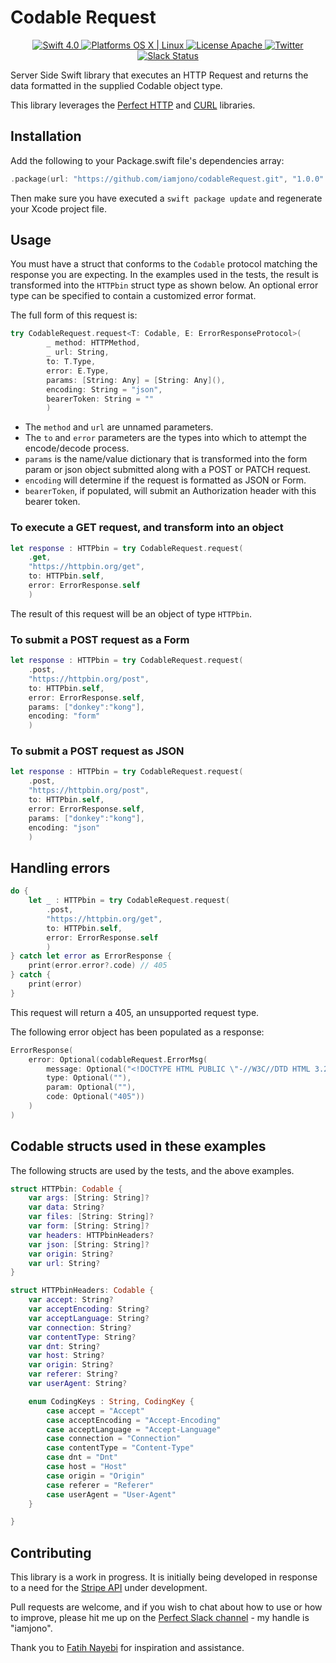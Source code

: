 # Codable Request

<p align="center">
    <a href="https://developer.apple.com/swift/" target="_blank">
        <img src="https://img.shields.io/badge/Swift-4.0-orange.svg?style=flat" alt="Swift 4.0">
    </a>
    <a href="https://developer.apple.com/swift/" target="_blank">
        <img src="https://img.shields.io/badge/Platforms-OS%20X%20%7C%20Linux%20-lightgray.svg?style=flat" alt="Platforms OS X | Linux">
    </a>
    <a href="https://github.com/iamjono/codableRequest/blob/master/LICENSE" target="_blank">
        <img src="https://img.shields.io/badge/License-Apache-lightgrey.svg?style=flat" alt="License Apache">
    </a>
    <a href="http://twitter.com/iamjono" target="_blank">
        <img src="https://img.shields.io/badge/Twitter-@iamjono-blue.svg?style=flat" alt="Twitter">
    </a>
    <a href="http://perfect.ly" target="_blank">
        <img src="http://perfect.ly/badge.svg" alt="Slack Status">
    </a>
</p>

Server Side Swift library that executes an HTTP Request and returns the data formatted in the supplied Codable object type.

This library leverages the [Perfect HTTP](https://github.com/PerfectlySoft/Perfect-HTTP) and [CURL](https://github.com/PerfectlySoft/Perfect-CURL) libraries.

## Installation

Add the following to your Package.swift file's dependencies array:

``` swift
.package(url: "https://github.com/iamjono/codableRequest.git", "1.0.0"..<"2.0.0")
```

Then make sure you have executed a `swift package update` and regenerate your Xcode project file.

## Usage

You must have a struct that conforms to the `Codable` protocol matching the response you are expecting. In the examples used in the tests, the result is transformed into the `HTTPbin` struct type as shown below. An optional error type can be specified to contain a customized error format.

The full form of this request is:

``` swift
try CodableRequest.request<T: Codable, E: ErrorResponseProtocol>(
		_ method: HTTPMethod,
		_ url: String,
		to: T.Type,
		error: E.Type,
		params: [String: Any] = [String: Any](),
		encoding: String = "json",
		bearerToken: String = ""
		)
```

- The `method` and `url` are unnamed parameters. 
- The `to` and `error` parameters are the types into which to attempt the encode/decode process.
- `params` is the name/value dictionary that is transformed into the form param or json object submitted along with a POST or PATCH request.
- `encoding` will determine if the request is formatted as JSON or Form.
- `bearerToken`, if populated, will submit an Authorization header with this bearer token.

### To execute a GET request, and transform into an object

``` swift
let response : HTTPbin = try CodableRequest.request(
	.get, 
	"https://httpbin.org/get", 
	to: HTTPbin.self, 
	error: ErrorResponse.self
	)
```

The result of this request will be an object of type `HTTPbin`.

### To submit a POST request as a Form

``` swift
let response : HTTPbin = try CodableRequest.request(
	.post, 
	"https://httpbin.org/post", 
	to: HTTPbin.self, 
	error: ErrorResponse.self, 
	params: ["donkey":"kong"], 
	encoding: "form"
	)
```

### To submit a POST request as JSON

``` swift
let response : HTTPbin = try CodableRequest.request(
	.post, 
	"https://httpbin.org/post", 
	to: HTTPbin.self, 
	error: ErrorResponse.self, 
	params: ["donkey":"kong"], 
	encoding: "json"
	)
```

## Handling errors

``` swift
do {
	let _ : HTTPbin = try CodableRequest.request(
		.post, 
		"https://httpbin.org/get", 
		to: HTTPbin.self, 
		error: ErrorResponse.self
		)
} catch let error as ErrorResponse {
	print(error.error?.code) // 405
} catch {
	print(error)
}
```

This request will return a 405, an unsupported request type.

The following error object has been populated as a response:

``` swift
ErrorResponse(
	error: Optional(codableRequest.ErrorMsg(
		message: Optional("<!DOCTYPE HTML PUBLIC \"-//W3C//DTD HTML 3.2 Final//EN\">\n<title>405 Method Not Allowed</title>\n<h1>Method Not Allowed</h1>\n<p>The method is not allowed for the requested URL.</p>\n"), 
		type: Optional(""), 
		param: Optional(""), 
		code: Optional("405"))
	)
)

```

## Codable structs used in these examples

The following structs are used by the tests, and the above examples.

``` swift
struct HTTPbin: Codable {
	var args: [String: String]?
	var data: String?
	var files: [String: String]?
	var form: [String: String]?
	var headers: HTTPbinHeaders?
	var json: [String: String]?
	var origin: String?
	var url: String?
}

struct HTTPbinHeaders: Codable {
	var accept: String?
	var acceptEncoding: String?
	var acceptLanguage: String?
	var connection: String?
	var contentType: String?
	var dnt: String?
	var host: String?
	var origin: String?
	var referer: String?
	var userAgent: String?

	enum CodingKeys : String, CodingKey {
		case accept = "Accept"
		case acceptEncoding = "Accept-Encoding"
		case acceptLanguage = "Accept-Language"
		case connection = "Connection"
		case contentType = "Content-Type"
		case dnt = "Dnt"
		case host = "Host"
		case origin = "Origin"
		case referer = "Referer"
		case userAgent = "User-Agent"
	}

}
```

## Contributing

This library is a work in progress. It is initially being developed in response to a need for the [Stripe API](https://github.com/iamjono/Perfect-Stripe) under development. 

Pull requests are welcome, and if you wish to chat about how to use or how to improve, please hit me up on the [Perfect Slack channel](https://www.perfect.ly) - my handle is "iamjono".

Thank you to [Fatih Nayebi](https://github.com/conqueror) for inspiration and assistance.